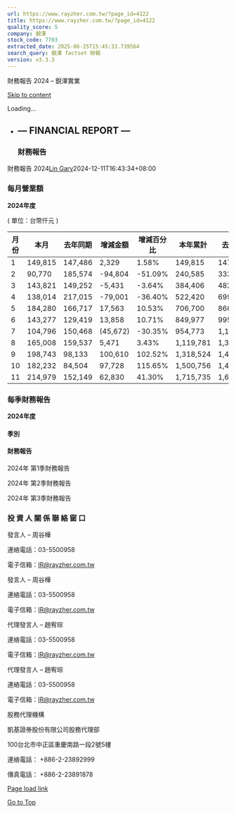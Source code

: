```yaml
---
url: https://www.rayzher.com.tw/?page_id=4122
title: https://www.rayzher.com.tw/?page_id=4122
quality_score: 5
company: 銳澤
stock_code: 7703
extracted_date: 2025-06-25T15:45:33.739564
search_query: 銳澤 factset 財報
version: v3.3.3
---
```


財務報告 2024 – 銳澤實業


[Skip to content](#content)

Loading...

* ## — FINANCIAL REPORT —

  ### 財務報告

財務報告 2024[Lin Gary](https://www.rayzher.com.tw/?author=42 "「Lin Gary」的文章")2024-12-11T16:43:34+08:00

### 每月營業額

**2024年度**

( 單位：台幣仟元 )

| 月份 | 本月 | 去年同期 | 增減金額 | 增減百分比 | 本年累計 | 去年累計 | 增減金額 | 增減百分比 |
| --- | --- | --- | --- | --- | --- | --- | --- | --- |
| 1 | 149,815 | 147,486 | 2,329 | 1.58% | 149,815 | 147,486 | 2,329 | 1.58% |
| 2 | 90,770 | 185,574 | -94,804 | -51.09% | 240,585 | 333,060 | -92,475 | -27.77% |
| 3 | 143,821 | 149,252 | -5,431 | -3.64% | 384,406 | 482,312 | -97,906 | -20.30% |
| 4 | 138,014 | 217,015 | -79,001 | -36.40% | 522,420 | 699,327 | -176,907 | -25.30% |
| 5 | 184,280 | 166,717 | 17,563 | 10.53% | 706,700 | 866,044 | -159,344 | -18.40% |
| 6 | 143,277 | 129,419 | 13,858 | 10.71% | 849,977 | 995,463 | -145,486 | -14.61% |
| 7 | 104,796 | 150,468 | (45,672) | -30.35% | 954,773 | 1,145,931 | (191,158) | -16.68% |
| 8 | 165,008 | 159,537 | 5,471 | 3.43% | 1,119,781 | 1,305,468 | (185,687) | -14.22% |
| 9 | 198,743 | 98,133 | 100,610 | 102.52% | 1,318,524 | 1,403,601 | (85,077) | -6.06% |
| 10 | 182,232 | 84,504 | 97,728 | 115.65% | 1,500,756 | 1,488,105 | 12,651 | 0.85% |
| 11 | 214,979 | 152,149 | 62,830 | 41.30% | 1,715,735 | 1,640,255 | 75,480 | 4.60% |

### 每季財務報告

**2024年度**

#### **季別**

#### **財務報告**

2024年 第1季財務報告

2024年 第2季財務報告

2024年 第3季財務報告

### 投 資 人 關 係 聯 絡 窗 口

發言人 – 周谷樺

連絡電話：03-5500958

電子信箱：[IR@rayzher.com.tw](mailto:IR@rayzher.com.tw)

發言人 – 周谷樺

連絡電話：03-5500958

電子信箱：[IR@rayzher.com.tw](mailto:IR@rayzher.com.tw)

代理發言人 – 趙宥琮

連絡電話：03-5500958

電子信箱：[IR@rayzher.com.tw](mailto:IR@rayzher.com.tw)

代理發言人 – 趙宥琮

連絡電話：03-5500958

電子信箱：[IR@rayzher.com.tw](mailto:IR@rayzher.com.tw)

股務代理機構

凱基證券股份有限公司股務代理部

100台北市中正區重慶南路一段2號5樓

連絡電話： +886-2-23892999

傳真電話： +886-2-23891878

[Page load link](#)

[Go to Top](#)